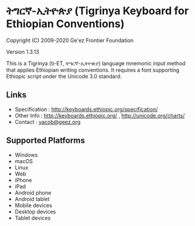 ትግርኛ-ኢትዮጵያ (Tigrinya Keyboard for Ethiopian Conventions)
==========================================================

Copyright (C) 2009-2020 Ge'ez Frontier Foundation

Version 1.3.13

This is a Tigrinya (ti-ET, ትግርኛ-ኢትዮጵያ) language mnemonic input method that applies Ethiopian writing conventions.  It requires
a font supporting Ethiopic script under the Unicode 3.0 standard.

Links
-----

 * Specification :  http://keyboards.ethiopic.org/specification/
 * Other Info    :  http://keyboards.ethiopic.org/ , http://unicode.org/charts/
 * Contact       :  yacob@geez.org

Supported Platforms
-------------------

 * Windows
 * macOS
 * Linux
 * Web
 * iPhone
 * iPad
 * Android phone
 * Android tablet
 * Mobile devices
 * Desktop devices
 * Tablet devices

